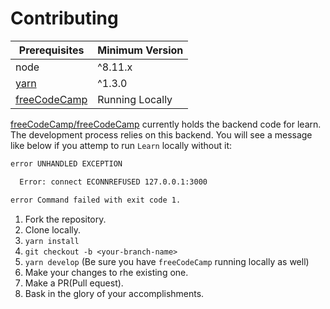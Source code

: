 # Contributing

Prerequisites | Minimum Version
|---|---|
node | ^8.11.x
[yarn](https://yarnpkg.com/en/) | ^1.3.0
[freeCodeCamp](https://github.com/freecodecamp/freecodecamp) | Running Locally

[freeCodeCamp/freeCodeCamp](https://github.com/freecodecamp/freecodecamp) currently holds the backend code for learn. The development process relies on this backend. You will see a message like below if you attemp to run `Learn` locally without it:

```sh
error UNHANDLED EXCEPTION

  Error: connect ECONNREFUSED 127.0.0.1:3000

error Command failed with exit code 1.
```````

1. Fork the repository.
2. Clone locally.
3. `yarn install`
4. `git checkout -b <your-branch-name>`
5. `yarn develop` (Be sure you have `freeCodeCamp` running locally as well)
6. Make your changes to rhe existing one.
7. Make a PR(Pull equest).
8. Bask in the glory of your accomplishments.
